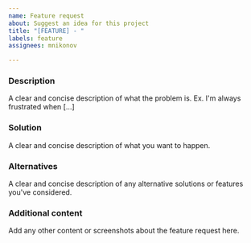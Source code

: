```yaml
---
name: Feature request
about: Suggest an idea for this project
title: "[FEATURE] - "
labels: feature
assignees: mnikonov

---
```


### Description
A clear and concise description of what the problem is. Ex. I'm always frustrated when [...]

### Solution
A clear and concise description of what you want to happen.

### Alternatives
A clear and concise description of any alternative solutions or features you've considered.

### Additional content
Add any other content or screenshots about the feature request here.
